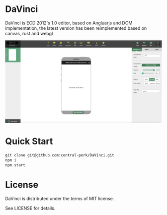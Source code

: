 # DaVinci

DaVinci is ECD 2012's 1.0 editor, based on Angluarjs and DOM implementation, the latest version has been reimplemented based on canvas, rust and webgl

<img src="./docs/preview.png"/>

# Quick Start

```shell
git clone git@github.com:central-perk/DaVinci.git
npm i
npm start
```

# License

DaVinci is distributed under the terms of MIT license.

See LICENSE for details.

